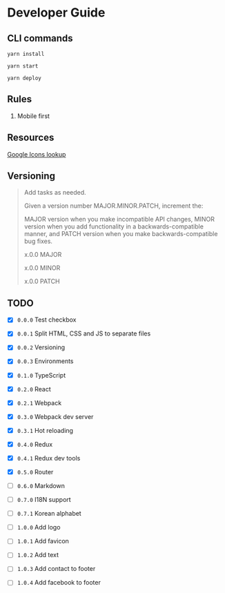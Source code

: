 # Developer Guide

## CLI commands

`yarn install`

`yarn start`

`yarn deploy`


## Rules
1. Mobile first

## Resources
[Google Icons lookup](https://github.com/google/material-design-icons/blob/master/iconfont/codepoints)


## Versioning
> Add tasks as needed.
>
> Given a version number MAJOR.MINOR.PATCH, increment the:
>
> MAJOR version when you make incompatible API changes,
> MINOR version when you add functionality in a backwards-compatible manner, and
> PATCH version when you make backwards-compatible bug fixes.
>
> x.0.0 MAJOR
>
> x.0.0 MINOR
>
> x.0.0 PATCH


## TODO

- [x] `0.0.0` Test checkbox
- [x] `0.0.1` Split HTML, CSS and JS to separate files
- [x] `0.0.2` Versioning
- [x] `0.0.3` Environments


- [x] `0.1.0` TypeScript


- [x] `0.2.0` React
- [x] `0.2.1` Webpack


- [x] `0.3.0` Webpack dev server
- [x] `0.3.1` Hot reloading


- [x] `0.4.0` Redux
- [x] `0.4.1` Redux dev tools


- [x] `0.5.0` Router


- [ ] `0.6.0` Markdown


- [ ] `0.7.0` I18N support
- [ ] `0.7.1` Korean alphabet


- [ ] `1.0.0` Add logo
- [ ] `1.0.1` Add favicon
- [ ] `1.0.2` Add text
- [ ] `1.0.3` Add contact to footer
- [ ] `1.0.4` Add facebook to footer
